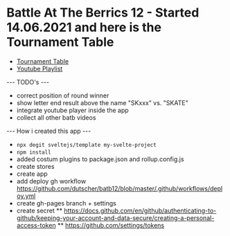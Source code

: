 # Battle At The Berrics 12 - Started 14.06.2021 and here is the Tournament Table
* [Tournament Table](https://dutscher.github.io/batb12/)
* [Youtube Playlist](https://www.youtube.com/watch?v=ewf6FvD-MtQ&list=PLmxvVi4Ors7Y_Zoa9FRYyZ7SwmK8e_VDz&index=14)

--- TODO's ---
* correct position of round winner
* show letter end result above the name "SKxxx" vs. "SKATE"
* integrate youtube player inside the app
* collect all other batb videos

--- How i created this app ---
* `npx degit sveltejs/template my-svelte-project`
* `npm install`
* added costum plugins to package.json and rollup.config.js
* create stores
* create app
* add deploy gh workflow https://github.com/dutscher/batb12/blob/master/.github/workflows/deploy.yml
* create gh-pages branch + settings
* create secret 
** https://docs.github.com/en/github/authenticating-to-github/keeping-your-account-and-data-secure/creating-a-personal-access-token
** https://github.com/settings/tokens
